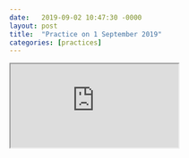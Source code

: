 ```yaml
---
date:   2019-09-02 10:47:30 -0000
layout: post
title:  "Practice on 1 September 2019"
categories: [practices]
---
```

<iframe src="https://www.youtube.com/embed/hYsjAgg8trg?rel=0" allowfullscreen="allowfullscreen"></iframe>
